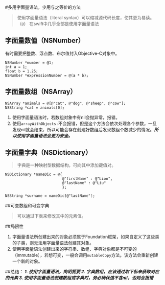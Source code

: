 #多用字面量语法，少用与之等价的方法
> 使用字面量语法（literal syntax）可以缩减源代码长度，使其更为易读。（`@`）
> 在swift中几乎全部是使用字面量语法

## 字面量数值（NSNumber）
有时需要把整数、浮点数、布尔值封入Objective-C对象中。
		 
	NSNumber *number = @1;
	int a = 1;
	float b = 1.25;
	NSNumber *expressionNumber = @(a * b);

## 字面量数组（NSArray）
	
	NSArray *animals = @[@"cat", @"dog", @"sheep", @"cow"];
	NSString *cat = animals[0];
	
1. 使用字面量语法时，若数组对象中有nil会抛异常，报错。
2. 使用`arrayWithObjects:`不会报错，但是这个方法会依次处理各个参数，一旦发现nil就会结束，所以可能会存在创建好数组后发现数组个数减少的情况。***所以使用字面量语法会更为安全。***

## 字面量字典（NSDictionary）
> 字典是一种映射型数据结构，可向其中添加键值对。

	NSDictionary *nameDic = @{
                              @"firstName" : @"Lion",
                              @"lastName" : @"Liu"
                              };
	
	NSString *surname = nameDic[@"lastName"];
	
##可变数组和可变字典
> 可以通过下表来修改其中的元素值。

##局限性
1. 字面量语法所创建出来的对象必须属于Foundation框架，如果自定义了这些类的子类，则无法用字面量语法创建其对象。
2. 使用字面量语法创建出来的字符串、数组、字典对象都是不可变的（immutable），若想可变，一般会调用`mutableCopy`方法，该方法会重新创建一个新的对象。

##总结：
***1. 使用字面量语法，简明扼要
2. 字典数组，应该通过取下标来获取对应的元素
3. 使用字面量语法创建数组或字典时，务必确保值不含nil，否则会报错***





